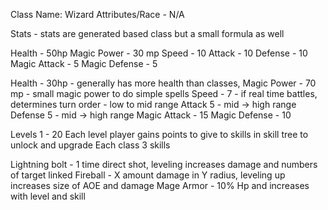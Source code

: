 Class Name: Wizard
Attributes/Race - N/A

Stats - stats are generated based class but a small formula as well

Health - 50hp
Magic Power - 30 mp
Speed - 10
Attack - 10
Defense - 10
Magic Attack - 5
Magic Defense - 5

Health - 30hp
	- generally has more health than classes, 
Magic Power - 70 mp
	- small magic power to do simple spells
Speed - 7
	- if real time battles, determines turn order - low to mid range
Attack 5
	- mid -> high range
Defense 5
	- mid -> high range
Magic Attack
	- 15
Magic Defense
	- 10



Levels 1 - 20
Each level player gains points to give to skills in skill tree to unlock and upgrade
Each class 3 skills

Lightning bolt
	- 1 time direct shot, leveling increases damage and numbers of target linked
Fireball
	- X amount damage in Y radius, leveling up increases size of AOE and damage
Mage Armor
	- 10% Hp and increases with level and skill